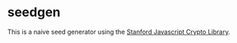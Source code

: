 # seedgen

This is a naive seed generator using the [Stanford Javascript Crypto Library](https://github.com/bitwiseshiftleft/sjcl).
